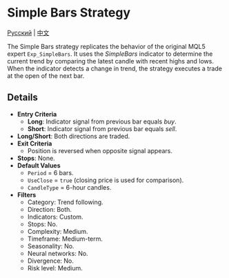 # Simple Bars Strategy
[Русский](README_ru.md) | [中文](README_cn.md)

The Simple Bars strategy replicates the behavior of the original MQL5 expert `Exp_SimpleBars`. It uses the *SimpleBars* indicator to determine the current trend by comparing the latest candle with recent highs and lows. When the indicator detects a change in trend, the strategy executes a trade at the open of the next bar.

## Details

- **Entry Criteria**
  - **Long**: Indicator signal from previous bar equals *buy*.
  - **Short**: Indicator signal from previous bar equals *sell*.
- **Long/Short**: Both directions are traded.
- **Exit Criteria**
  - Position is reversed when opposite signal appears.
- **Stops**: None.
- **Default Values**
  - `Period` = 6 bars.
  - `UseClose` = `true` (closing price is used for comparison).
  - `CandleType` = 6-hour candles.
- **Filters**
  - Category: Trend following.
  - Direction: Both.
  - Indicators: Custom.
  - Stops: No.
  - Complexity: Medium.
  - Timeframe: Medium-term.
  - Seasonality: No.
  - Neural networks: No.
  - Divergence: No.
  - Risk level: Medium.

